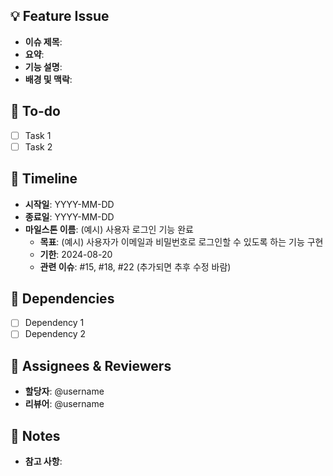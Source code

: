 ## 💡 Feature Issue
<!-- 관련 이슈에 대해 설명해주세요. -->
<!-- 모든 항목에 대해 다 채워넣지 않아도 됩니다. 사용하지 않는 항목은 지워서 이슈 생성해주세요. -->
- **이슈 제목**: 
- **요약**: 
- **기능 설명**: 
- **배경 및 맥락**: 

## 🌿  To-do
<!-- 해야 할 일들을 적어주세요. -->
- [ ] Task 1
- [ ] Task 2

## 📅 Timeline
<!-- 예상되는 일정과 마일스톤을 적어주세요. -->
- **시작일**: YYYY-MM-DD
- **종료일**: YYYY-MM-DD
- **마일스톤 이름**: (예시) 사용자 로그인 기능 완료
    - **목표**: (예시) 사용자가 이메일과 비밀번호로 로그인할 수 있도록 하는 기능 구현
    - **기한**: 2024-08-20
    - **관련 이슈**: #15, #18, #22 (추가되면 추후 수정 바람)

## 🧩 Dependencies
<!-- 이 이슈가 의존하고 있는 다른 이슈나 작업을 적어주세요. -->
- [ ] Dependency 1
- [ ] Dependency 2

## 👥 Assignees & Reviewers
<!-- 이슈에 할당된 사람들과 리뷰어를 적어주세요. -->
- **할당자**: @username
- **리뷰어**: @username

## 📌 Notes
<!-- 기타 참고 사항을 적어주세요. -->
- **참고 사항**:
